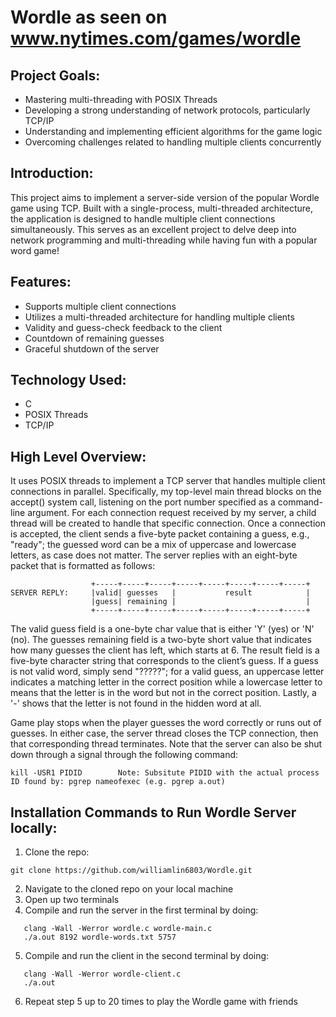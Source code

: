 # Wordle as seen on www.nytimes.com/games/wordle

## Project Goals: 

- Mastering multi-threading with POSIX Threads  
- Developing a strong understanding of network protocols, particularly TCP/IP  
- Understanding and implementing efficient algorithms for the game logic  
- Overcoming challenges related to handling multiple clients concurrently     

## Introduction:

This project aims to implement a server-side version of the popular Wordle game using TCP. Built with a single-process, multi-threaded architecture, the application is designed to handle multiple client connections simultaneously. This serves as an excellent project to delve deep into network programming and multi-threading while having fun with a popular word game!

## Features:

- Supports multiple client connections  
- Utilizes a multi-threaded architecture for handling multiple clients  
- Validity and guess-check feedback to the client  
- Countdown of remaining guesses  
- Graceful shutdown of the server  

## Technology Used:

- C  
- POSIX Threads  
- TCP/IP  

## High Level Overview: 

It uses POSIX threads to implement a TCP server that handles multiple client connections in parallel. Specifically, my top-level main thread blocks on the accept() system call, listening 
on the port number specified as a command-line argument. For each connection request received by my server, a child thread will be created
to handle that specific connection. Once a connection is accepted, the client sends a five-byte packet containing a guess, e.g., "ready";
the guessed word can be a mix of uppercase and lowercase letters, as case does not matter. The server replies with an eight-byte packet that 
is formatted as follows:
```
                  +-----+-----+-----+-----+-----+-----+-----+-----+
SERVER REPLY:     |valid| guesses   |           result            |
                  |guess| remaining |                             |
                  +-----+-----+-----+-----+-----+-----+-----+-----+
```              
The valid guess field is a one-byte char value that is either 'Y' (yes) or 'N' (no).
The guesses remaining field is a two-byte short value that indicates how many guesses the client has left, which starts at 6.
The result field is a five-byte character string that corresponds to the client’s guess. If a guess is not valid word, simply send "?????"; 
for a valid guess, an uppercase letter indicates a matching letter in the correct position while a lowercase letter to means that the letter
is in the word but not in the correct position. Lastly, a '-' shows that the letter is not found in the hidden word at all.

Game play stops when the player guesses the word correctly or runs out of guesses. In either case, the server thread closes the TCP connection, 
then that corresponding thread terminates. Note that the server can also be shut down through a signal through the following command: 

```
kill -USR1 PIDID        Note: Subsitute PIDID with the actual process ID found by: pgrep nameofexec (e.g. pgrep a.out)
```

## Installation Commands to Run Wordle Server locally:
1. Clone the repo:
```
git clone https://github.com/williamlin6803/Wordle.git
```
2. Navigate to the cloned repo on your local machine
3. Open up two terminals
4. Compile and run the server in the first terminal by doing:
```
   clang -Wall -Werror wordle.c wordle-main.c
   ./a.out 8192 wordle-words.txt 5757
```
5. Compile and run the client in the second terminal by doing:
```
   clang -Wall -Werror wordle-client.c
   ./a.out
```
6. Repeat step 5 up to 20 times to play the Wordle game with friends
